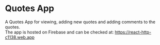 # Quotes App
A Quotes App for viewing, adding new quotes and adding comments to the quotes.
<br />The app is hosted on Firebase and can be checked at: https://react-http-c1138.web.app
